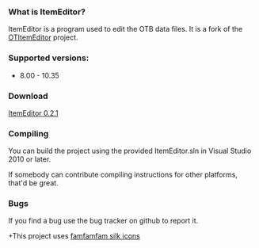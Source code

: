 ### What is ItemEditor?

ItemEditor is a program used to edit the OTB data files. It is a fork of the [OTItemEditor](https://github.com/opentibia/item-editor) project.

### Supported versions:

* 8.00 - 10.35

### Download

[ItemEditor 0.2.1](http://www.4shared.com/file/HfNNqmx-ce/ItemEditor021.html)

### Compiling

You can build the project using the provided ItemEditor.sln in Visual
Studio 2010 or later.

If somebody can contribute compiling instructions for other platforms, that'd be
great.


### Bugs

If you find a bug use the bug tracker on github to report it.


+This project uses [famfamfam silk icons](http://www.famfamfam.com/lab/icons/silk/)